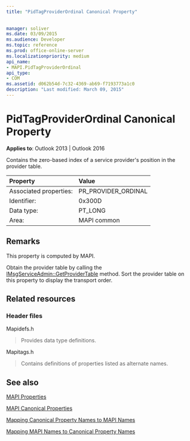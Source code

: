 ```yaml
---
title: "PidTagProviderOrdinal Canonical Property"
 
 
manager: soliver
ms.date: 03/09/2015
ms.audience: Developer
ms.topic: reference
ms.prod: office-online-server
ms.localizationpriority: medium
api_name:
- MAPI.PidTagProviderOrdinal
api_type:
- COM
ms.assetid: d062b54d-7c32-4369-ab69-f7193773a1c0
description: "Last modified: March 09, 2015"
---
```


# PidTagProviderOrdinal Canonical Property

  
  
**Applies to**: Outlook 2013 | Outlook 2016 
  
Contains the zero-based index of a service provider's position in the provider table.
  
|Property |Value |
|:-----|:-----|
|Associated properties:  <br/> |PR_PROVIDER_ORDINAL  <br/> |
|Identifier:  <br/> |0x300D  <br/> |
|Data type:  <br/> |PT_LONG  <br/> |
|Area:  <br/> |MAPI common  <br/> |
   
## Remarks

This property is computed by MAPI.
  
Obtain the provider table by calling the [IMsgServiceAdmin::GetProviderTable](imsgserviceadmin-getprovidertable.md) method. Sort the provider table on this property to display the transport order. 
  
## Related resources

### Header files

Mapidefs.h
  
> Provides data type definitions.
    
Mapitags.h
  
> Contains definitions of properties listed as alternate names.
    
## See also



[MAPI Properties](mapi-properties.md)
  
[MAPI Canonical Properties](mapi-canonical-properties.md)
  
[Mapping Canonical Property Names to MAPI Names](mapping-canonical-property-names-to-mapi-names.md)
  
[Mapping MAPI Names to Canonical Property Names](mapping-mapi-names-to-canonical-property-names.md)

